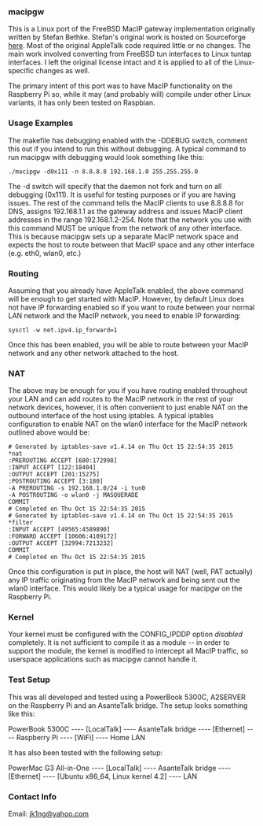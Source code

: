 ### macipgw

This is a Linux port of the FreeBSD MacIP gateway implementation originally written by Stefan Bethke.  Stefan's original work is hosted on Sourceforge [here](http://macipgw.sourceforge.net).  Most of the original AppleTalk code required little or no changes.  The main work involved converting from FreeBSD tun interfaces to Linux tuntap interfaces.  I left the original license intact and it is applied to all of the Linux-specific changes as well.

The primary intent of this port was to have MacIP functionality on the Raspberry Pi so, while it may (and probably will) compile under other Linux variants, it has only been tested on Raspbian.

### Usage Examples

The makefile has debugging enabled with the -DDEBUG switch, comment this out if you intend to run this without debugging.  A typical command to run macipgw with debugging would look something like this:

	./macipgw -d0x111 -n 8.8.8.8 192.168.1.0 255.255.255.0

The -d switch will specify that the daemon not fork and turn on all debugging (0x111).  It is useful for testing purposes or if you are having issues.  The rest of the command tells the MacIP clients to use 8.8.8.8 for DNS, assigns 192.168.1.1 as the gateway address and issues MacIP client addresses in the range 192.168.1.2-254.  Note that the network you use with this command MUST be unique from the network of any other interface.  This is because macipgw sets up a separate MacIP network space and expects the host to route between that MacIP space and any other interface (e.g. eth0, wlan0, etc.) 

### Routing

Assuming that you already have AppleTalk enabled, the above command will be enough to get started with MacIP.  However, by default Linux does not have IP forwarding enabled so if you want to route between your normal LAN network and the MacIP network, you need to enable IP forwarding:

	sysctl -w net.ipv4.ip_forward=1

Once this has been enabled, you will be able to route between your MacIP network and any other network attached to the host.

### NAT

The above may be enough for you if you have routing enabled throughout your LAN and can add routes to the MacIP network in the rest of your network devices, however, it is often convenient to just enable NAT on the outbound interface of the host using iptables.  A typical iptables configuration to enable NAT on the wlan0 interface for the MacIP network outlined above would be:

	# Generated by iptables-save v1.4.14 on Thu Oct 15 22:54:35 2015
	*nat
	:PREROUTING ACCEPT [680:172998]
	:INPUT ACCEPT [122:18404]
	:OUTPUT ACCEPT [201:15275]
	:POSTROUTING ACCEPT [3:180]
	-A PREROUTING -s 192.168.1.0/24 -i tun0
	-A POSTROUTING -o wlan0 -j MASQUERADE
	COMMIT
	# Completed on Thu Oct 15 22:54:35 2015
	# Generated by iptables-save v1.4.14 on Thu Oct 15 22:54:35 2015
	*filter
	:INPUT ACCEPT [49565:4589890]
	:FORWARD ACCEPT [10606:4109172]
	:OUTPUT ACCEPT [32994:7213232]
	COMMIT
	# Completed on Thu Oct 15 22:54:35 2015
Once this configuration is put in place, the host will NAT (well, PAT actually) any IP traffic originating from the MacIP network and being sent out the wlan0 interface.  This would likely be a typical usage for macipgw on the Raspberry Pi.

### Kernel

Your kernel must be configured with the CONFIG_IPDDP option *disabled* completely.  It is not sufficient to compile it as a module -- in order to support the module, the kernel is modified to intercept all MacIP traffic, so userspace applications such as macipgw cannot handle it.

### Test Setup

This was all developed and tested using a PowerBook 5300C, A2SERVER on the Raspberry Pi and an AsanteTalk bridge.  The setup looks something like this:

PowerBook 5300C ---- [LocalTalk] ---- AsanteTalk bridge ---- [Ethernet] ---- Raspberry Pi ---- [WiFi] ---- Home LAN

It has also been tested with the following setup:

PowerMac G3 All-in-One ---- [LocalTalk] ---- AsanteTalk bridge ---- [Ethernet] ---- [Ubuntu x86_64, Linux kernel 4.2] ---- LAN

### Contact Info

Email:  jk1ng@yahoo.com
